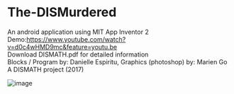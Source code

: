 # The-DISMurdered
An android application using MIT App Inventor 2 <br />
Demo:https://www.youtube.com/watch?v=d0c4wHMD9mc&feature=youtu.be  <br />
Download DISMATH.pdf for detailed information  <br />
Blocks / Program by: Danielle Espiritu, Graphics (photoshop) by: Marien Go  <br />
A DISMATH project (2017)

![image](https://user-images.githubusercontent.com/28699887/54081160-24bcdf80-433b-11e9-8f68-7d772613f14e.png)

